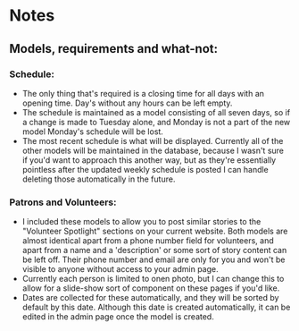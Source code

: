 # Notes

## Models, requirements and what-not:

### Schedule:
- The only thing that's required is a closing time for all days with an opening time. Day's without any hours can be left empty.
- The schedule is maintained as a model consisting of all seven days, so if a change is made to Tuesday alone, and Monday is not a part of the new model Monday's schedule will be lost. 
- The most recent schedule is what will be displayed. Currently all of the other models will be maintained in the database, because I wasn't sure if you'd want to approach this another way, but as they're essentially pointless after the updated weekly schedule is posted I can handle deleting those automatically in the future.

### Patrons and Volunteers:
- I included these models to allow you to post similar stories to the "Volunteer Spotlight" sections on your current website. Both models are almost identical apart from a phone number field for volunteers, and apart from a name and a 'description' or some sort of story content can be left off. Their phone number and email are only for you and won't be visible to anyone without access to your admin page.
- Currently each person is limited to onen photo, but I can change this to allow for a slide-show sort of component on these pages if you'd like.
- Dates are collected for these automatically, and they will be sorted by default by this date. Although this date is created automatically, it can be edited in the admin page once the model is created.

 
